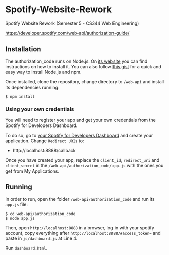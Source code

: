 # Spotify-Website-Rework
Spotify Website Rework (Semester 5 - CS344 Web Engineering)

https://developer.spotify.com/web-api/authorization-guide/

## Installation

The authorization_code runs on Node.js. On [its website](http://www.nodejs.org/download/) you can find instructions on how to install it. You can also follow [this gist](https://gist.github.com/isaacs/579814) for a quick and easy way to install Node.js and npm.

Once installed, clone the repository, change directory to `/web-api` and install its dependencies running:

    $ npm install

### Using your own credentials
You will need to register your app and get your own credentials from the Spotify for Developers Dashboard.

To do so, go to [your Spotify for Developers Dashboard](https://beta.developer.spotify.com/dashboard) and create your application. Change `Redirect URIs` to:

* http://localhost:8888/callback

Once you have created your app, replace the `client_id`, `redirect_uri` and `client_secret` in the `/web-api/authorization_code/app.js` with the ones you get from My Applications.

## Running
In order to run, open the folder `/web-api/authorization_code` and run its `app.js` file:

    $ cd web-api/authorization_code
    $ node app.js

Then, open `http://localhost:8888` in a browser, log in with your spotify account, copy everything after `http://localhost:8888/#access_token=` and paste in `js/dashboard.js` at Line 4.

Run `dashboard.html`.

